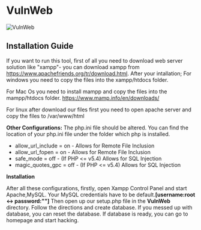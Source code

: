 # VulnWeb

![VulnWeb](https://github.com/hummingbirdscyber/VulnWeb/blob/master/Resources/VulnWeb.png)

<h2>Installation Guide</h2>

If you want to run this tool, first of all you need to download web server solution like "xampp"- you can download xampp from https://www.apachefriends.org/tr/download.html. After your intallation;
For windows you need to copy the files into the xampp/htdocs folder.

For Mac Os  you need to install mampp and  copy the files into the mampp/htdocs folder.
https://www.mamp.info/en/downloads/

For linux after download our files first you need to open apache server and copy the files to /var/www/html

<b>Other Configurations:</b>
The php.ini file should be  altered. You can find the location of your  php.ini file under the folder which php is installed.
* allow_url_include = on - Allows for Remote File Inclusion
* allow_url_fopen = on - Allows for Remote File Inclusion
* safe_mode = off - (If PHP <= v5.4) Allows for SQL Injection
* magic_quotes_gpc = off - (If PHP <= v5.4) Allows for SQL Injection

<b>Installation</b>

After all these configurations, firstly, open Xampp Control Panel and start Apache,MySQL. Your MySQL credentials have to be default.<b>[username:root <-> password:""]</b> Then open up our setup.php file in the <b>VulnWeb</b> directory. Follow the directions and create database. If you messed up with database, you can reset the database. If database is ready, you can go to homepage and start hacking.

